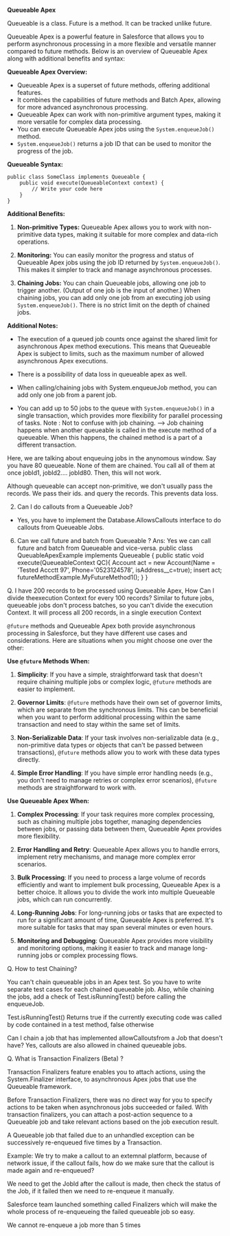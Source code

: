 **Queueable Apex**

Queueable is a class. Future is a method. It can be tracked unlike future.

Queueable Apex is a powerful feature in Salesforce that allows you to perform asynchronous processing in a more flexible and versatile manner compared to future methods. Below is an overview of Queueable Apex along with additional benefits and syntax:

**Queueable Apex Overview:**
- Queueable Apex is a superset of future methods, offering additional features.
- It combines the capabilities of future methods and Batch Apex, allowing for more advanced asynchronous processing.
- Queueable Apex can work with non-primitive argument types, making it more versatile for complex data processing.
- You can execute Queueable Apex jobs using the `System.enqueueJob()` method.
- `System.enqueueJob()` returns a job ID that can be used to monitor the progress of the job.

**Queueable Syntax:**
```apex
public class SomeClass implements Queueable {
    public void execute(QueueableContext context) {
        // Write your code here
    }
}
```

**Additional Benefits:**

1. **Non-primitive Types:** Queueable Apex allows you to work with non-primitive data types, making it suitable for more complex and data-rich operations.

2. **Monitoring:** You can easily monitor the progress and status of Queueable Apex jobs using the job ID returned by `System.enqueueJob()`. This makes it simpler to track and manage asynchronous processes.

3. **Chaining Jobs:** You can chain Queueable jobs, allowing one job to trigger another. (Output of one job is the input of another.) When chaining jobs, you can add only one job from an executing job using `System.enqueueJob()`. There is no strict limit on the depth of chained jobs.

**Additional Notes:**

- The execution of a queued job counts once against the shared limit for asynchronous Apex method executions. This means that Queueable Apex is subject to limits, such as the maximum number of allowed asynchronous Apex executions.

- There is a possibility of data loss in queueable apex as well.

- When calling/chaining jobs with System.enqueueJob method, you can add only one job from a parent job.

- You can add up to 50 jobs to the queue with `System.enqueueJob()` in a single transaction, which provides more flexibility for parallel processing of tasks. Note : Not to confuse with job chaining. --> Job chaining happens when another queueable is called in the execute method of a queueable. When this happens, the chained method is a part of a different transaction. 

Here, we are talking about enqueuing jobs in the anynomous window. Say you have 80 queueable. None of them are chained. You call all of them at once jobId1, jobId2.... jobId80. Then, this will not work. 

Although queueable can accept non-primitive, we don't usually pass the records. We pass their ids. and query the records. This prevents data loss. 


2. Can I do callouts from a Queueable Job?
- Yes, you have to implement the Database.AllowsCallouts interface to do callouts from Queueable Jobs.


6. Can we call future and batch from Queueable ?
Ans: Yes we can call future and batch from Queueable and vice-versa.
public class QueuableApexExample implements Queueable {
public static void execute(QueueableContext QC){
Account act = new Account(Name = 'Tested Accctt 97', Phone='0523124578',
isAddress__c=true);
insert act;
futureMethodExample.MyFutureMethod1();
}
}

Q. I have 200 records to be processed using Queueable Apex, How Can I divide theexecution Context for every 100 records?
Similar to future jobs, queueable jobs don't process batches, so you can't divide the execution Context. It will process all 200 records, in a single execution Context 




`@future` methods and Queueable Apex both provide asynchronous processing in Salesforce, but they have different use cases and considerations. Here are situations when you might choose one over the other:

**Use `@future` Methods When:**

1. **Simplicity**: If you have a simple, straightforward task that doesn't require chaining multiple jobs or complex logic, `@future` methods are easier to implement.

2. **Governor Limits**: `@future` methods have their own set of governor limits, which are separate from the synchronous limits. This can be beneficial when you want to perform additional processing within the same transaction and need to stay within the same set of limits.

3. **Non-Serializable Data**: If your task involves non-serializable data (e.g., non-primitive data types or objects that can't be passed between transactions), `@future` methods allow you to work with these data types directly.

4. **Simple Error Handling**: If you have simple error handling needs (e.g., you don't need to manage retries or complex error scenarios), `@future` methods are straightforward to work with.

**Use Queueable Apex When:**

1. **Complex Processing**: If your task requires more complex processing, such as chaining multiple jobs together, managing dependencies between jobs, or passing data between them, Queueable Apex provides more flexibility.

2. **Error Handling and Retry**: Queueable Apex allows you to handle errors, implement retry mechanisms, and manage more complex error scenarios.

3. **Bulk Processing**: If you need to process a large volume of records efficiently and want to implement bulk processing, Queueable Apex is a better choice. It allows you to divide the work into multiple Queueable jobs, which can run concurrently.

4. **Long-Running Jobs**: For long-running jobs or tasks that are expected to run for a significant amount of time, Queueable Apex is preferred. It's more suitable for tasks that may span several minutes or even hours.

5. **Monitoring and Debugging**: Queueable Apex provides more visibility and monitoring options, making it easier to track and manage long-running jobs or complex processing flows.



Q. How to test Chaining?

You can't chain queueable jobs in an Apex test.
So you have to write separate test cases for each
chained queueable job. Also, while chaining the
jobs, add a check of Test.isRunningTest() before
calling the enqueueJob.

Test.isRunningTest() Returns true if the currently
executing code was called by code contained in a
test method, false otherwise

Can I chain a job that has implemented allowCalloutsfrom a Job that doesn't have?
Yes, callouts are also allowed in chained queueable jobs.


Q. What is Transaction Finalizers (Beta) ?

Transaction Finalizers feature enables you to attach actions, using
the System.Finalizer interface, to asynchronous Apex jobs that use
the Queueable framework.

Before Transaction Finalizers, there was no direct way for you to
specify actions to be taken when asynchronous jobs succeeded or
failed. With transaction finalizers, you can attach a post-action
sequence to a Queueable job and take relevant actions based on
the job execution result.

A Queueable job that failed due to an unhandled exception can be
successively re-enqueued five times by a Transaction.

Example: We try to make a callout to an extemnal platform, because
of network issue, if the callout fails, how do we make sure that the
callout is made again and re-enqueued?

We need to get the Jobld after the callout is made, then check the
status of the Job, if it failed then we need to re-enqueue it manually.

Salesforce team launched something called Finalizers which will
make the whole process of re-enqueueing the failed queueable job
so easy.

We cannot re-enqueue a job more than 5 times

